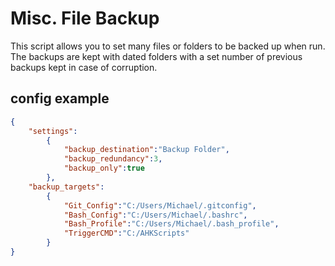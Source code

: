 # Misc. File Backup

This script allows you to set many files or folders to be backed up when run. The backups are kept with dated folders with a set number of previous backups kept in case of corruption.

## config example

```json
{
    "settings":
        {
            "backup_destination":"Backup Folder",
            "backup_redundancy":3,
            "backup_only":true
        },
    "backup_targets":
        {
            "Git_Config":"C:/Users/Michael/.gitconfig",
            "Bash_Config":"C:/Users/Michael/.bashrc",
            "Bash_Profile":"C:/Users/Michael/.bash_profile",
            "TriggerCMD":"C:/AHKScripts"
        }
}
```
